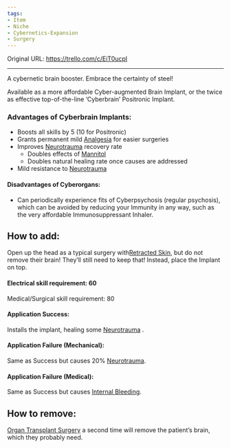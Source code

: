 ```yaml
---
tags:
- Item
- Niche
- Cybernetics-Expansion
- Surgery
---
```




Original URL: https://trello.com/c/EiT0ucpI

---

A cybernetic brain booster. Embrace the certainty of steel!

Available as a more affordable Cyber-augmented Brain Implant, or the twice as effective top-of-the-line ‘Cyberbrain’ Positronic Implant.

### Advantages of Cyberbrain Implants:

- Boosts all skills by 5 (10 for Positronic)
- Grants permanent mild [Analgesia](../Torso/Analgesia.md)  for easier surgeries
- Improves [Neurotrauma](../Head_Brain/Neurotrauma.md)  recovery rate
  - Doubles effects of [Mannitol](../Items/Mannitol.md)
  - Doubles natural healing rate once causes are addressed
- Mild resistance to [Neurotrauma](../Head_Brain/Neurotrauma.md)

#### Disadvantages of Cyberorgans:

- Can periodically experience fits of Cyberpsychosis (regular psychosis), which can be avoided by reducing your Immunity in any way, such as the very affordable Immunosuppressant Inhaler.

## How to add:

Open up the head as a typical surgery with[Retracted Skin](../Surgery/Retracted%20Skin.md), but do not remove their brain! They’ll still need to keep that! Instead, place the Implant on top.

#### Electrical skill requirement: 60

Medical/Surgical skill requirement: 80

#### Application Success:

Installs the implant, healing some [Neurotrauma](../Head_Brain/Neurotrauma.md) .

#### Application Failure (Mechanical):

Same as Success but causes 20% [Neurotrauma](../Head_Brain/Neurotrauma.md).

#### Application Failure (Medical):

Same as Success but causes [Internal Bleeding](../Torso/Internal%20Bleeding.md).

## How to remove:

[Organ Transplant Surgery](../Procedures/Organ%20Transplant%20Surgery.md) a second time will remove the patient’s brain, which they probably need.